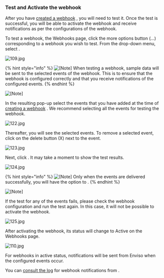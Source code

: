 ### Test and Activate the webhook


After you have [created a webhook](UUID-bd06b7a9-6eb4-f939-128c-a1e938032e52.html) , you will need to test it. Once the test is successful, you will be able to activate the webhook and receive notifications as per the configurations of the webhook.

To test a webhook, the Webhooks page, click the more options button (...) corresponding to a webhook you wish to test. From the drop-down menu, select .

![109.jpg](media/uuid-1b56fdea-9f83-be08-2805-5b1c61c64a71.jpg)


{% hint style="info" %}
![[Note]](media/note.png)
When testing a webhook, sample data will be sent to the selected events of the webhook. This is to ensure that the webhook is configured correctly and that you receive notifications of the configured events.
{% endhint %}


![[Note]](media/note.png)

In the resulting pop-up select the events that you have added at the time of [creating a webhook](UUID-bd06b7a9-6eb4-f939-128c-a1e938032e52.html) . We recommend selecting all the events for testing the webhook.

![122.jpg](media/uuid-d28a2012-f1c1-4fdc-59ec-5e3bee936d8b.jpg)

Thereafter, you will see the selected events. To remove a selected event, click on the delete button (X) next to the event.

![123.jpg](media/uuid-cc564faf-4347-c29b-596f-48faa6ed5c64.jpg)

Next, click . It may take a moment to show the test results.

![124.jpg](media/uuid-b01d1733-233c-42b9-83a9-c392fae4e74a.jpg)


{% hint style="info" %}
![[Note]](media/note.png)
Only when the events are delivered successfully, you will have the option to .
{% endhint %}


![[Note]](media/note.png)

If the test for any of the events fails, please check the webhook configuration and run the test again. In this case, it will not be possible to activate the webhook.

![125.jpg](media/uuid-fdade9c7-f7a4-cf01-e970-647d7c1a47e1.jpg)

After activating the webhook, its status will change to Active on the Webhooks page.

![110.jpg](media/uuid-f5916baa-361c-8bcb-4b2d-a2e25cd4cedc.jpg)

For webhooks in active status, notifications will be sent from Enviso when the configured events occur.

You can [consult the log](UUID-7f2c893f-20e3-fbe1-d131-896cd9493758.html) for webhook notifications from .